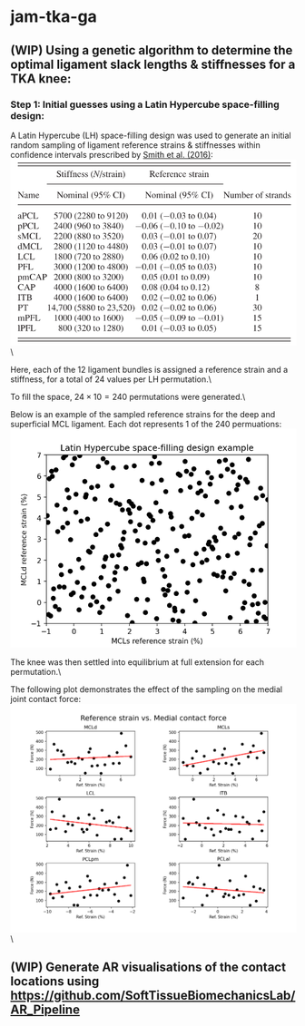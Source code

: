 # jam-tka-ga

## (WIP) Using a genetic algorithm to determine the optimal ligament slack lengths & stiffnesses for a TKA knee:
### Step 1: Initial guesses using a Latin Hypercube space-filling design:

A Latin Hypercube (LH) space-filling design was used to generate an initial random sampling of ligament reference strains & stiffnesses within confidence intervals prescribed by [Smith et al. (2016)](https://asmedigitalcollection.asme.org/biomechanical/article/138/2/021017/371493/The-Influence-of-Component-Alignment-and-Ligament?casa_token=2rz_AJAmBlkAAAAA:ZDae_l5ySs9u3sIyrosvmf6vxlYejlnfEFcpZ8DU-Re5QZQeadutzB5qaswBBrFSw6nVLZbB):\
![Nominal (and confidence interval) values of the ligament reference strains and stiffnessses](overview/LigamentProperties.png)\

Here, each of the 12 ligament bundles is assigned a reference strain and a stiffness, for a total of 24 values per LH permutation.\

To fill the space, $24 \times 10 = 240$ permutations were generated.\

Below is an example of the sampled reference strains for the deep and superficial MCL ligament. Each dot represents 1 of the 240 permuations:\
![Example of the LH space-filling design samples for the MCLs and MCLd](overview/LHS-example.png)

The knee was then settled into equilibrium at full extension for each permutation.\

The following plot demonstrates the effect of the sampling on the medial joint contact force:\
![Effect of ligament reference strain on medial joint contact force](results/settling/TKA/plots/ref-strain-vs-medial-jcf.png)\
## (WIP) Generate AR visualisations of the contact locations using https://github.com/SoftTissueBiomechanicsLab/AR_Pipeline